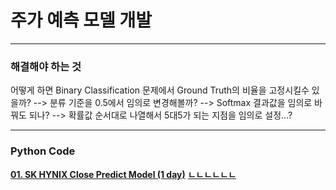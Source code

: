 # 주가 예측 모델 개발
---
### 해결해야 하는 것
어떻게 하면 Binary Classification 문제에서 Ground Truth의 비율을 고정시킬수 있을까?  -->  분류 기준을 0.5에서 임의로 변경해볼까? --> Softmax 결과값을 임의로 바꿔도 되나? -->  확률값 순서대로 나열해서 5대5가 되는 지점을 임의로 설정...?


---
### Python Code
**[01. SK HYNIX Close Predict Model (1 day)](https://github.com/ajskdlf64/PROJECT_NEW_PROJECT/blob/master/01.%20SK%20HYNIX%20Close%20Predict%20Model%20(1%20day).ipynb)**
**[ㄴㄴㄴㄴㄴㄴ](https://github.com/ajskdlf64/PROJECT_NEW_PROJECT/blob/master/02.%20SK%20HYNIX%20Close%20Predict%20Model%20(Up%20Down%20Predict).ipynb)**

